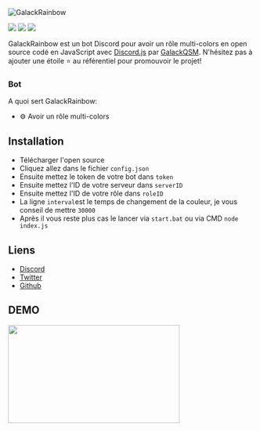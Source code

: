 <img alt="GalackRainbow" src="https://i.imgur.com/MYGmmlg.png">  

[![](https://img.shields.io/discord/745382663896039496.svg?logo=discord&colorB=7289DA)](https://discord.gg/XH7zQ8s)
[![](https://img.shields.io/badge/discord.js-v12.0.0--dev-blue.svg?logo=npm)](https://github.com/discordjs)
[![](https://img.shields.io/badge/paypal-donate-blue.svg)](https://paypal.me/GalackQSM)

GalackRainbow est un bot Discord pour avoir un rôle multi-colors en open source codé en JavaScript avec [Discord.js](https://discord.js.org) par [GalackQSM](https://github.com/GalackQSM). 
N'hésitez pas à ajouter une étoile ⭐ au référentiel pour promouvoir le projet!

### Bot

A quoi sert GalackRainbow:
*   ⚙️ Avoir un rôle multi-colors

## Installation

* Télécharger l'open source
* Cliquez allez dans le fichier `config.json`
* Ensuite mettez le token de votre bot dans `token`
* Ensuite mettez l'ID de votre serveur dans `serverID`
* Ensuite mettez l'ID de votre rôle dans `roleID`
* La ligne `interval`est le temps de changement de la couleur, je vous conseil de mettre `30000`
* Après il vous reste plus cas le lancer via `start.bat` ou via CMD `node index.js`

## Liens

*   [Discord](https://discord.gg/XH7zQ8s)
*   [Twitter](https://twitter.com/Galack_QSM)
*   [Github](https://github.com/GalackQSM/)

## DEMO
<img align="left" style="float: centrer; margin: 0 10px 0 0;" src="https://i.gyazo.com/eb4d4ddfaa14657a3d2e52b0eb769acb.mp4" height="200" width="350"/>
